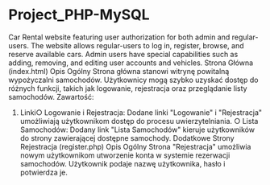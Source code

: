 # Project_PHP-MySQL
Car Rental website featuring user authorization for both admin and regular-users. The website allows regular-users to log in, register, browse, and reserve available cars. Admin users have special capabilities such as adding, removing, and editing user accounts and vehicles.
Strona Główna (index.html)
Opis Ogólny
Strona główna stanowi witrynę powitalną wypożyczalni samochodów. Użytkownicy mogą
szybko uzyskać dostęp do różnych funkcji, takich jak logowanie, rejestracja oraz przeglądanie
listy samochodów.
Zawartość:
1. Linki○ Logowanie i Rejestracja: Dodane linki "Logowanie" i "Rejestracja" umożliwiają
użytkownikom dostęp do procesu uwierzytelniania.
○ Lista Samochodów: Dodany link "Lista Samochodów" kieruje użytkowników do
strony zawierającej dostępne samochody.
Dodatkowe Strony
Rejestracja (register.php)
Opis Ogólny
Strona "Rejestracja" umożliwia nowym użytkownikom utworzenie konta w systemie rezerwacji
samochodów. Użytkownik podaje nazwę użytkownika, hasło i potwierdza je.

